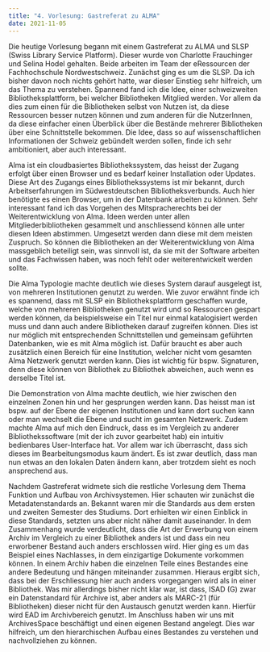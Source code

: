 ```yaml
---
title: "4. Vorlesung: Gastreferat zu ALMA"
date: 2021-11-05
---
```



Die heutige Vorlesung begann mit einem Gastreferat zu ALMA und SLSP (Swiss Library Service Platform). Dieser wurde von Charlotte Frauchinger und Selina Hodel gehalten. Beide arbeiten im Team der eRessourcen der Fachhochschule Nordwestschweiz. 
Zunächst ging es um die SLSP. Da ich bisher davon noch nichts gehört hatte, war dieser Einstieg sehr hilfreich, um das Thema zu verstehen. Spannend fand ich die Idee, einer schweizweiten Bibliotheksplattform, bei welcher Bibliotheken Mitglied werden. Vor allem da dies zum einen für die Bibliotheken selbst von Nutzen ist, da diese Ressourcen besser nutzen können und zum anderen für die NutzerInnen, da diese einfacher einen Überblick über die Bestände mehrerer Bibliotheken über eine Schnittstelle bekommen. Die Idee, dass so auf wissenschaftlichen Informationen der Schweiz gebündelt werden sollen, finde ich sehr ambitioniert, aber auch interessant.  

Alma ist ein cloudbasiertes Bibliothekssystem, das heisst der Zugang erfolgt über einen Browser und es bedarf keiner Installation oder Updates. Diese Art des Zugangs eines Bibliothekssystems ist mir bekannt, durch Arbeitserfahrungen im Südwestdeutschen Bibliotheksverbunds. Auch hier benötigte es einen Browser, um in der Datenbank arbeiten zu können. Sehr interessant fand ich das Vorgehen des Mitspracherechts bei der Weiterentwicklung von Alma. Ideen werden unter allen Mitgliederbibliotheken gesammelt und anschliessend können alle unter diesen Ideen abstimmen. Umgesetzt werden dann diese mit dem meisten Zuspruch. So können die Bibliotheken an der Weiterentwicklung von Alma massgeblich beteiligt sein, was sinnvoll ist, da sie mit der Software arbeiten und das Fachwissen haben, was noch fehlt oder weiterentwickelt werden sollte.


Die Alma Typologie machte deutlich wie dieses System darauf ausgelegt ist, von mehreren Institutionen genutzt zu werden. Wie zuvor erwähnt finde ich es spannend, dass mit SLSP ein Bibliotheksplattform geschaffen wurde, welche von mehreren Bibliotheken genutzt wird und so Ressourcen gespart werden können, da beispielsweise ein Titel nur einmal katalogisiert werden muss und dann auch andere Bibliotheken darauf zugreifen können. Dies ist nur möglich mit entsprechenden Schnittstellen und gemeinsam geführten Datenbanken, wie es mit Alma möglich ist. Dafür braucht es aber auch zusätzlich einen Bereich für eine Institution, welcher nicht vom gesamten Alma Netzwerk genutzt werden kann. Dies ist wichtig für   bspw. Signaturen, denn diese können von Bibliothek zu Bibliothek abweichen, auch wenn es derselbe Titel ist.

Die Demonstration von Alma machte deutlich, wie hier zwischen den einzelnen Zonen hin und her gesprungen werden kann. Das heisst man ist bspw. auf der Ebene der eigenen Institutionen und kann dort suchen kann oder man wechselt die Ebene und sucht im gesamten Netzwerk. Zudem machte Alma auf mich den Eindruck, dass es im Vergleich zu anderer Bibliothekssoftware (mit der ich zuvor gearbeitet hab) ein intuitiv bedienbares User-Interface hat. Vor allem war ich überrascht, dass sich dieses im Bearbeitungsmodus kaum ändert. Es ist zwar deutlich, dass man nun etwas an den lokalen Daten ändern kann, aber trotzdem sieht es noch ansprechend aus.

Nachdem Gastreferat widmete sich die restliche Vorlesung dem Thema Funktion und Aufbau von Archivsystemen. Hier schauten wir zunächst die Metadatenstandards an. Bekannt waren mir die Standards aus dem ersten und zweiten Semester des Studiums. Dort erhielten wir einen Einblick in diese Standards, setzten uns aber nicht näher damit auseinander. 
In dem Zusammenhang wurde verdeutlicht, dass die Art der Erwerbung von einem Archiv im Vergleich zu einer Bibliothek anders ist und dass ein neu erworbener Bestand auch anders erschlossen wird. Hier ging es um das Beispiel eines Nachlasses, in dem einzigartige Dokumente vorkommen können. In einem Archiv haben die einzelnen Teile eines Bestandes eine andere Bedeutung und hängen miteinander zusammen. Hieraus ergibt sich, dass bei der Erschliessung hier auch anders vorgegangen wird als in einer Bibliothek. Was mir allerdings bisher nicht klar war, ist dass, ISAD (G) zwar ein Datenstandard für Archive ist, aber anders als MARC-21 (für Bibliotheken) dieser nicht für den Austausch genutzt werden kann. Hierfür wird EAD im Archivbereich genutzt. Im Anschluss haben wir uns mit ArchivesSpace beschäftigt und einen eigenen Bestand angelegt. Dies war hilfreich, um den hierarchischen Aufbau eines Bestandes zu verstehen und nachvollziehen zu können.
